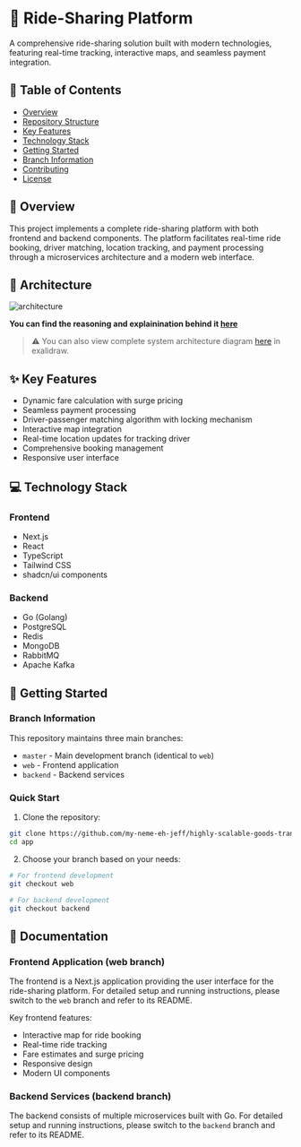 # 🚗 Ride-Sharing Platform

A comprehensive ride-sharing solution built with modern technologies, featuring real-time tracking, interactive maps, and seamless payment integration.

## 📑 Table of Contents
- [Overview](#overview)
- [Repository Structure](#repository-structure)
- [Key Features](#key-features)
- [Technology Stack](#technology-stack)
- [Getting Started](#getting-started)
- [Branch Information](#branch-information)
- [Contributing](#contributing)
- [License](#license)

## 🌟 Overview

This project implements a complete ride-sharing platform with both frontend and backend components. The platform facilitates real-time ride booking, driver matching, location tracking, and payment processing through a microservices architecture and a modern web interface.

## 📐 Architecture

![architecture](https://github.com/user-attachments/assets/58500875-b136-40dd-b385-081a1428c3de)

**You can find the reasoning and explainination behind it [here](https://docs.google.com/document/d/1k2rRMaz8bm45_f6i-2wglWUaDMv8CLnWnFlcAX-j-CE/edit?usp=sharing)**
> ⚠️ You can also view complete system architecture diagram [here](https://excalidraw.com/#json=AAdmRY_7GbA_Niqt3iuET,HN-Y0n9DxFeS7x2KpTAzIg) in exalidraw.

## ✨ Key Features

- Dynamic fare calculation with surge pricing
- Seamless payment processing
- Driver-passenger matching algorithm with locking mechanism
- Interactive map integration
- Real-time location updates for tracking driver
- Comprehensive booking management
- Responsive user interface

## 💻 Technology Stack

### Frontend
- Next.js
- React
- TypeScript
- Tailwind CSS
- shadcn/ui components

### Backend
- Go (Golang)
- PostgreSQL
- Redis
- MongoDB
- RabbitMQ
- Apache Kafka

## 🚀 Getting Started

### Branch Information

This repository maintains three main branches:
- `master` - Main development branch (identical to `web`)
- `web` - Frontend application
- `backend` - Backend services

### Quick Start

1. Clone the repository:
```bash
git clone https://github.com/my-neme-eh-jeff/highly-scalable-goods-transport-app.git app
cd app
```

2. Choose your branch based on your needs:
```bash
# For frontend development
git checkout web

# For backend development
git checkout backend
```

## 📘 Documentation

### Frontend Application (web branch)
The frontend is a Next.js application providing the user interface for the ride-sharing platform. For detailed setup and running instructions, please switch to the `web` branch and refer to its README.

Key frontend features:
- Interactive map for ride booking
- Real-time ride tracking
- Fare estimates and surge pricing
- Responsive design
- Modern UI components

### Backend Services (backend branch)
The backend consists of multiple microservices built with Go. For detailed setup and running instructions, please switch to the `backend` branch and refer to its README.


